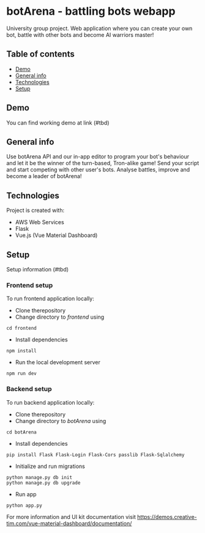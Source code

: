 # botArena - battling bots webapp
University group project. Web application where you can create your own bot, battle with other bots and become AI warriors master!

## Table of contents
* [Demo](#demo)
* [General info](#general-info)
* [Technologies](#technologies)
* [Setup](#setup)

## Demo
You can find working demo at link (#tbd)

## General info
Use botArena API and our in-app editor to program your bot's behaviour and let it be the winner of the turn-based, Tron-alike game! Send your script and start competing with other user's bots. Analyse battles, improve and become a leader of botArena!

## Technologies
Project is created with:
* AWS Web Services
* Flask
* Vue.js (Vue Material Dashboard)
	
## Setup
Setup information (#tbd)
### Frontend setup
To run frontend application locally:
* Clone therepository
* Change directory to _frontend_ using
```
cd frontend
```
*  Install dependencies
```
npm install
```
* Run the local development server
```
npm run dev
```
### Backend setup
To run backend application locally:
* Clone therepository
* Change directory to _botArena_ using
```
cd botArena
```
*  Install dependencies
```
pip install Flask Flask-Login Flask-Cors passlib Flask-Sqlalchemy
```
* Initialize and run migrations
```
python manage.py db init
python manage.py db upgrade
```
* Run app
```
python app.py
```
For more information and UI kit documentation visit https://demos.creative-tim.com/vue-material-dashboard/documentation/ 
